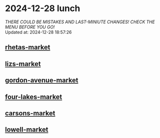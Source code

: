 # 2024-12-28 lunch  
*THERE COULD BE MISTAKES AND LAST-MINIUTE CHANGES! CHECK THE MENU BEFORE YOU GO!*  
Updated at: 2024-12-28 18:57:26  
## [rhetas-market](https://wisc-housingdining.nutrislice.com/menu/rhetas-market/lunch/2024-12-28)  
## [lizs-market](https://wisc-housingdining.nutrislice.com/menu/lizs-market/lunch/2024-12-28)  
## [gordon-avenue-market](https://wisc-housingdining.nutrislice.com/menu/gordon-avenue-market/lunch/2024-12-28)  
## [four-lakes-market](https://wisc-housingdining.nutrislice.com/menu/four-lakes-market/lunch/2024-12-28)  
## [carsons-market](https://wisc-housingdining.nutrislice.com/menu/carsons-market/lunch/2024-12-28)  
## [lowell-market](https://wisc-housingdining.nutrislice.com/menu/lowell-market/lunch/2024-12-28)  
  
